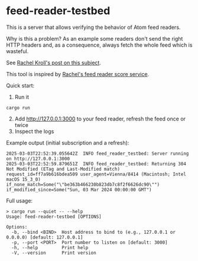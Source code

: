 # feed-reader-testbed

This is a server that allows verifying the behavior of Atom feed readers.

Why is this a problem? As an example some readers don't send the right HTTP
headers and, as a consequence, always fetch the whole feed which is wasteful.

See [Rachel Kroll's post on this subject](https://rachelbythebay.com/w/2023/01/18/http/).

This tool is inspired by [Rachel's feed reader score service](https://rachelbythebay.com/w/2024/05/30/fs/).

Quick start:

1. Run it

```
cargo run
```

2. Add http://127.0.0.1:3000 to your feed reader, refresh the feed once or twice
3. Inspect the logs

Example output (initial subscription and a refresh):

```
2025-03-03T22:52:39.055642Z  INFO feed_reader_testbed: Server running on http://127.0.0.1:3000
2025-03-03T22:52:59.879651Z  INFO feed_reader_testbed: Returning 304 Not Modified (ETag and Last-Modified match) request_id=ff7a9b616bdea509 user_agent=Vienna/8414 (Macintosh; Intel macOS 15_3_0) if_none_match=Some("\"be363b466230b823db7c8f2f6626dc90\"") if_modified_since=Some("Sun, 03 Mar 2024 00:00:00 GMT")
```

Full usage:

```
> cargo run --quiet -- --help
Usage: feed-reader-testbed [OPTIONS]

Options:
  -b, --bind <BIND>  Host address to bind to (e.g., 127.0.0.1 or 0.0.0.0) [default: 127.0.0.1]
  -p, --port <PORT>  Port number to listen on [default: 3000]
  -h, --help         Print help
  -V, --version      Print version
```
